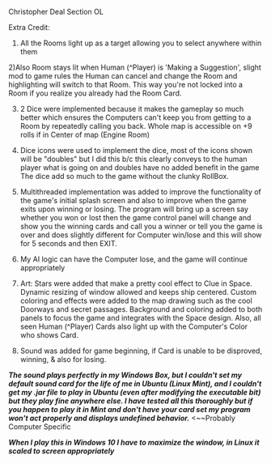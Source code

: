 Christopher Deal
Section OL

Extra Credit:
1) All the Rooms light up as a target allowing you to select anywhere within them

2)Also Room stays lit when Human (^Player) is 'Making a Suggestion', slight mod to game rules the Human can
   cancel and change the Room and highlighting will switch to that Room.  This way you're not locked into 
   a Room if you realize you already had the Room Card.
   
3) 2 Dice were implemented because it makes the gameplay so much better which ensures the Computers can't keep
you from getting to a Room by repeatedly calling you back.  Whole map is accessible on +9 rolls if in Center of
   map (Engine Room)
   
4) Dice icons were used to implement the dice, most of the icons shown will be "doubles" but I did this
b/c this clearly conveys to the human player what is going on and doubles have no added benefit in the game
   The dice add so much to the game without the clunky RollBox.
   
5) Multithreaded implementation was added to improve the functionality of the game's initial splash screen and also
to improve when the game exits upon winning or losing.  The program will bring up a screen
   say whether you won or lost then the game control panel will change and show you the winning cards and 
   call you a winner or tell you the game is over and does slightly different for Computer win/lose and this will
   show for 5 seconds and then EXIT.
   
6) My AI logic can have the Computer lose, and the game will continue appropriately

7) Art: Stars were added that make a pretty cool effect to Clue in Space. Dynamic resizing
of window allowed and keeps ship centered. Custom coloring and effects were added to the map drawing
   such as the cool Doorways and secret passages. Background and coloring added to both panels to
   focus the game and integrates with the Space design.  Also, all seen Human (^Player) Cards also light up with the Computer's Color who shows
   Card.

8) Sound was added for game beginning, if Card is unable to be disproved, winning, & also for losing.

***The sound plays perfectly in my Windows Box, but I couldn't set my default sound card for the life of me in 
   Ubuntu (Linux Mint), and I couldn't get my .jar file to play in Ubuntu (even after modifying the executable bit) but they play fine anywhere else.
   I have tested all this thoroughly but if you happen to play it in Mint and don't have your card set
   my program won't act properly and displays undefined behavior.*** <~~Probably Computer Specific 

***When I play this in Windows 10 I have to maximize the window, in Linux it scaled to screen
appropriately***